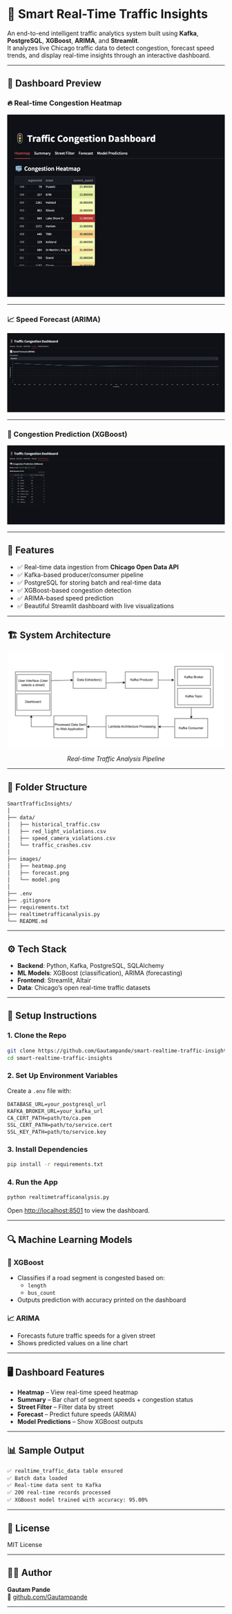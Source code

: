 # 🚦 Smart Real-Time Traffic Insights

An end-to-end intelligent traffic analytics system built using **Kafka**, **PostgreSQL**, **XGBoost**, **ARIMA**, and **Streamlit**.  
It analyzes live Chicago traffic data to detect congestion, forecast speed trends, and display real-time insights through an interactive dashboard.

---

## 📸 Dashboard Preview

### 🔥 Real-time Congestion Heatmap
![Heatmap](images/heatmap.png)

---

### 📈 Speed Forecast (ARIMA)
![Forecast](images/forecast.png)

---

### 🧠 Congestion Prediction (XGBoost)
![Model](images/model.png)

---

## 🚀 Features

- ✅ Real-time data ingestion from **Chicago Open Data API**
- ✅ Kafka-based producer/consumer pipeline
- ✅ PostgreSQL for storing batch and real-time data
- ✅ XGBoost-based congestion detection
- ✅ ARIMA-based speed prediction
- ✅ Beautiful Streamlit dashboard with live visualizations

---

## 🏗️ System Architecture

![Architecture](images/architecture.png)

<div align="center">

  <p><em>Real-time Traffic Analysis Pipeline</em></p>

</div>

---

## 📁 Folder Structure

```
SmartTrafficInsights/
│
├── data/
│   ├── historical_traffic.csv
│   ├── red_light_violations.csv
│   ├── speed_camera_violations.csv
│   └── traffic_crashes.csv
│
├── images/
│   ├── heatmap.png
│   ├── forecast.png
│   └── model.png
│
├── .env
├── .gitignore
├── requirements.txt
├── realtimetrafficanalysis.py
└── README.md
```

---

## ⚙️ Tech Stack

- **Backend**: Python, Kafka, PostgreSQL, SQLAlchemy
- **ML Models**: XGBoost (classification), ARIMA (forecasting)
- **Frontend**: Streamlit, Altair
- **Data**: Chicago’s open real-time traffic datasets

---

## 🧪 Setup Instructions

### 1. Clone the Repo

```bash
git clone https://github.com/Gautampande/smart-realtime-traffic-insights.git
cd smart-realtime-traffic-insights
```

### 2. Set Up Environment Variables

Create a `.env` file with:

```env
DATABASE_URL=your_postgresql_url
KAFKA_BROKER_URL=your_kafka_url
CA_CERT_PATH=path/to/ca.pem
SSL_CERT_PATH=path/to/service.cert
SSL_KEY_PATH=path/to/service.key
```

### 3. Install Dependencies

```bash
pip install -r requirements.txt
```

### 4. Run the App

```bash
python realtimetrafficanalysis.py
```

Open [http://localhost:8501](http://localhost:8501) to view the dashboard.

---

## 🔍 Machine Learning Models

### 🤖 XGBoost

- Classifies if a road segment is congested based on:
  - `length`
  - `bus_count`
- Outputs prediction with accuracy printed on the dashboard

### 📈 ARIMA

- Forecasts future traffic speeds for a given street
- Shows predicted values on a line chart

---

## 🖥️ Dashboard Features

- **Heatmap** – View real-time speed heatmap
- **Summary** – Bar chart of segment speeds + congestion status
- **Street Filter** – Filter data by street
- **Forecast** – Predict future speeds (ARIMA)
- **Model Predictions** – Show XGBoost outputs

---

## 📊 Sample Output

```bash
✅ realtime_traffic_data table ensured
✅ Batch data loaded
✅ Real-time data sent to Kafka
✅ 200 real-time records processed
✅ XGBoost model trained with accuracy: 95.00%
```

---

## 📃 License

MIT License

---

## 👨‍💻 Author

**Gautam Pande**  
🔗 [github.com/Gautampande](https://github.com/Gautampande)

---




